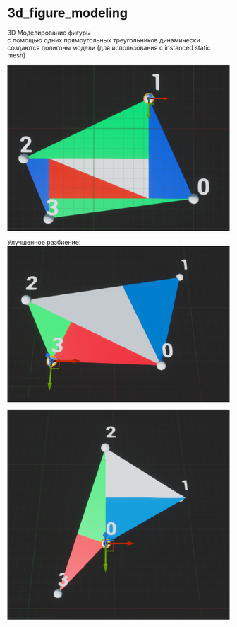 # 3d_figure_modeling
3D Моделирование фигуры<br>
с помощью одних прямоугольных треугольников динамически создаются полигоны модели (для использования с instanced static mesh)

![Image alt](https://github.com/illanshon/3d_figure_modeling/blob/main/3.png)

Улучшенное разбиение:
![Image alt](https://github.com/illanshon/3d_figure_modeling/blob/main/2.png)

![Image alt](https://github.com/illanshon/3d_figure_modeling/blob/main/1.png)



